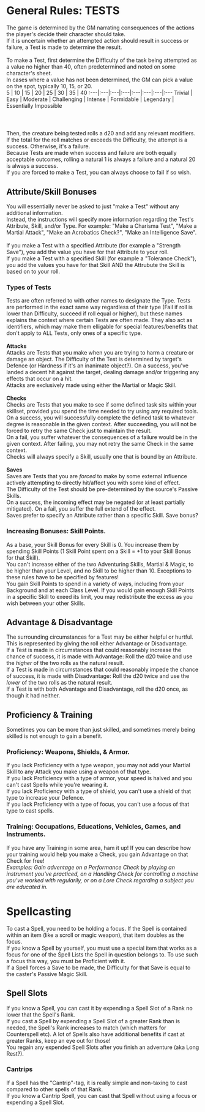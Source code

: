 # General Rules: TESTS
The game is determined by the GM narrating consequences of the actions the player's decide their character should take. <br>
If it is uncertain whether an attempted action should result in success or failure, a Test is made to determine the result.
<br><br>
To make a Test, first determine the Difficulty of the task being attempted as a value no higher than 40, often predetermined and noted on some character's sheet. <br>
In cases where a value has not been determined, the GM can pick a value on the spot, typically 10, 15, or 20. <br>
5 | 10 | 15 | 20 | 25 | 30 | 35 | 40 
:---|:---|:---|:---|:---|:---|:---|:---
Trivial | Easy | Moderate | Challenging | Intense | Formidable | Legendary | Essentially Impossible

#### <br>
Then, the creature being tested rolls a d20 and add any relevant modifiers. If the total for the roll matches or exceeds the Difficulty, the attempt is a success. Otherwise, it's a failure. <br>
Because Tests are made when success and failure are both equally acceptable outcomes, rolling a natural 1 is always a failure and a natural 20 is always a success. <br>
If you are forced to make a Test, you can always choose to fail if so wish.

## Attribute/Skill Bonuses
You will essentially never be asked to just "make a Test" without any additional information. <br>
Instead, the instructions will specify more information regarding the Test's Attribute, Skill, and/or Type. For example: "Make a Charisma Test", "Make a Martial Attack", "Make an Acrobatics Check?", "Make an Intelligence Save".
<br><br>
If you make a Test with a specified Attribute (for example a "Strength Save"), you add the value you have for that Attribute to your roll. <br>
If you make a Test with a specified Skill (for example a "Tolerance Check"), you add the values you have for that Skill AND the Attrubute the Skill is based on to your roll. <br>

### Types of Tests
Tests are often referred to with other names to designate the Type. Tests are performed in the exact same way regardless of their type (Fail if roll is lower than Difficulty, succeed if roll equal or higher), but these names explains the context where certain Tests are often made. They also act as identifiers, which may make them elligable for special features/benefits that don't apply to ALL Tests, only ones of a specific type.
<br><br>
**Attacks**<br>
Attacks are Tests that you make when you are trying to harm a creature or damage an object.
The Difficulty of the Test is determined by target's Defence (or Hardness if it's an inanimate object?).
On a success, you've landed a decent hit against the target, dealing damage and/or triggering any effects that occur on a hit. <br>
Attacks are exclusively made using either the Martial or Magic Skill.
<br><br>
**Checks**<br>
Checks are Tests that you make to see if some defined task sits within your skillset, provided you spend the time needed to try using any required tools. <br>
On a success, you will successfully complete the defined task to whatever degree is reasonable in the given context. After succeeding, you will not be forced to retry the same Check just to maintain the result. <br>
On a fail, you suffer whatever the consequences of a failure would be in the given context. After failing, you may not retry the same Check in the same context. <br>
Checks will always specify a Skill, usually one that is bound by an Attribute.
<br><br>
**Saves**<br>
Saves are Tests that you are *forced* to make by some external influence actively attempting to directly hit/affect you with some kind of effect. <br>
The Difficulty of the Test should be pre-determined by the source's Passive Skills. <br>
On a success, the incoming effect may be negated (or at least partially mitigated). On a fail, you suffer the full extend of the effect. <br>
Saves prefer to specify an Attribute rather than a specific Skill. Save bonus?

### Increasing Bonuses: Skill Points.
As a base, your Skill Bonus for every Skill is 0. You increase them by spending Skill Points (1 Skill Point spent on a Skill = +1 to your Skill Bonus for that Skill). <br>
You can't increase either of the two Adventuring Skills, Martial & Magic, to be higher than your Level, and no Skill to be higher than 10. Exceptions to these rules have to be specified by features! <br>
You gain Skill Points to spend in a variety of ways, including from your Background and at each Class Level. If you would gain enough Skill Points in a specific Skill to exeed its limit, you may redistribute the excess as you wish between your other Skills. <br>

## Advantage & Disadvantage
The surrounding circumstances for a Test may be either helpful or hurtful. This is represented by giving the roll either Advantage or Disadvantage. <br>
If a Test is made in circumstances that could reasonably increase the chance of success, it is made with Advantage: Roll the d20 twice and use the *higher* of the two rolls as the natural result. <br>
If a Test is made in circumstances that could reasonably impede the chance of success, it is made with Disadvantage: Roll the d20 twice and use the *lower* of the two rolls as the natural result. <br>
If a Test is with both Advantage and Disadvantage, roll the d20 once, as though it had neither.

## Proficiency & Training
Sometimes you can be more than just skilled, and sometimes merely being skilled is not enough to gain a benefit.
### Proficiency: Weapons, Shields, & Armor.
If you lack Proficiency with a type weapon, you may not add your Martial Skill to any Attack you make using a weapon of that type. <br>
If you lack Proficiency with a type of armor, your speed is halved and you can't cast Spells while you're wearing it. <br>
If you lack Proficiency with a type of shield, you can't use a shield of that type to increase your Defence. <br>
If you lack Proficiency with a type of focus, you can't use a focus of that type to cast spells. <br>
### Training: Occupations, Educations, Vehicles, Games, and Instruments.
If you have any Training in some area, ham it up! If you can describe how your training would help you make a Check, you gain Advantage on that Check for free! <br>
*Examples: Gain adventage on a Performance Check by playing an instrument you've practiced, on a Handling Check for controlling a machine you've worked with regularily, or on a Lore Check regarding a subject you are educated in.*

# Spellcasting
To cast a Spell, you need to be holding a focus. If the Spell is contained within an item (like a scroll or magic weapon), that item doubles as the focus. <br>
If you know a Spell by yourself, you must use a special item that works as a focus for one of the Spell Lists the Spell in question belongs to. To use such a focus this way, you must be Proficient with it. <br>
If a Spell forces a Save to be made, the Difficulty for that Save is equal to the caster's Passive Magic Skill.

## Spell Slots
If you know a Spell, you can cast it by expending a Spell Slot of a Rank no lower that the Spell's Rank. <br>
If you cast a Spell by expending a Spell Slot of a greater Rank than is needed, the Spell's Rank increases to match (which matters for Counterspell etc). A lot of Spells also have additional benefits if cast at greater Ranks, keep an eye out for those! <br>
You regain any expended Spell Slots after you finish an adventure (aka Long Rest?).

### Cantrips
If a Spell has the "Cantrip"-tag, it is really simple and non-taxing to cast compared to other spells of that Rank. <br>
If you know a Cantrip Spell, you can cast that Spell without using a focus or expending a Spell Slot.